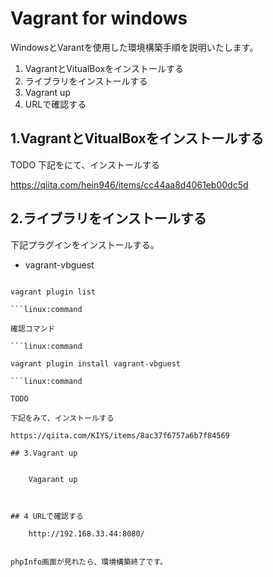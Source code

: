 # Vagrant for windows

WindowsとVarantを使用した環境構築手順を説明いたします。

1. VagrantとVitualBoxをインストールする
1. ライブラリをインストールする
1. Vagrant up
1. URLで確認する

## 1.VagrantとVitualBoxをインストールする

TODO
下記をにて、インストールする

https://qiita.com/hein946/items/cc44aa8d4061eb00dc5d

## 2.ライブラリをインストールする

下記プラグインをインストールする。

* vagrant-vbguest

```linux:command

vagrant plugin list

```linux:command

確認コマンド

```linux:command

vagrant plugin install vagrant-vbguest

```linux:command

TODO

下記をみて、インストールする

https://qiita.com/KIYS/items/8ac37f6757a6b7f84569

## 3.Vagrant up


    Vagarant up



## 4 URLで確認する

    http://192.168.33.44:8080/


phpInfo画面が見れたら、環境構築終了です。
